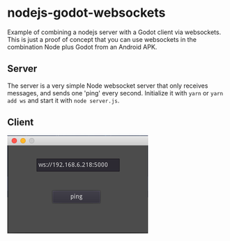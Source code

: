 # nodejs-godot-websockets
Example of combining a nodejs server with a Godot client via websockets.
This is just a proof of concept that you can use websockets in the combination Node plus Godot from an Android APK.


## Server

The server is a very simple Node websocket server that only receives messages, and sends one 'ping' every second. Initialize it with ```yarn``` or ```yarn add ws``` and start it with ```node server.js```.


## Client

![alt text](screenshot.png "yes, it's not pretty.")


